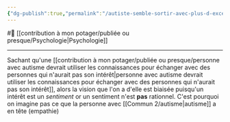 ```yaml
---
{"dg-publish":true,"permalink":"/autiste-semble-sortir-avec-plus-d-excellence-de-situation-compliquee/"}
---
```


#🌲  [[contribution à mon potager/publiée ou presque/Psychologie\|Psychologie]]

---
Sachant qu'une [[contribution à mon potager/publiée ou presque/personne avec autisme devrait utiliser les connaissances pour échanger avec des personnes qui n'aurait pas son intérêt\|personne avec autisme devrait utiliser les connaissances pour échanger avec des personnes qui n'aurait pas son intérêt]], alors la vision que l'on a d'elle est biaisée puisqu'un intérêt est un *sentiment* or un sentiment n'est **pas** rationnel. C'est pourquoi on imagine pas ce que la personne avec [[Commun 2/autisme\|autisme]] a en tête (empathie)